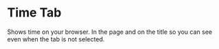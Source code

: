 # Time Tab
Shows time on your browser. In the page and on the title so you can see even when the tab is not selected.